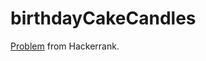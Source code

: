# birthdayCakeCandles
[Problem](https://www.hackerrank.com/challenges/birthday-cake-candles/problem) from Hackerrank.
